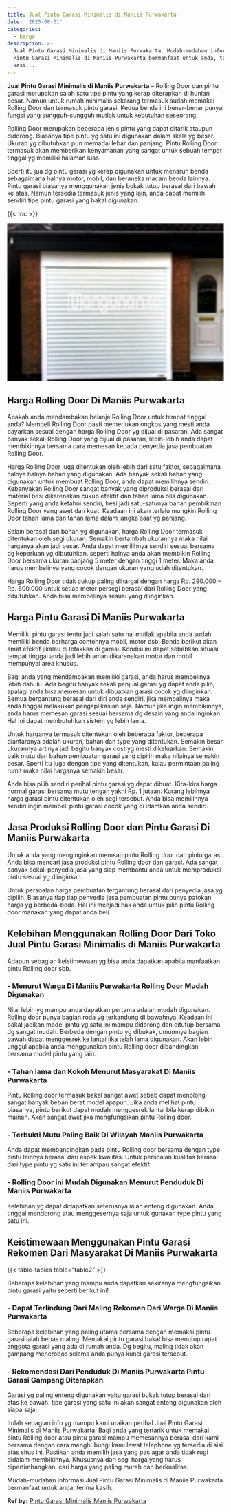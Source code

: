 ```yaml
---
title: Jual Pintu Garasi Minimalis di Maniis Purwakarta
date: '2025-08-01'
categories:
  - harga
description: >-
  Jual Pintu Garasi Minimalis di Maniis Purwakarta. Mudah-mudahan informasi Jual
  Pintu Garasi Minimalis di Maniis Purwakarta bermanfaat untuk anda, terima
  kasi...
---
```


**Jual Pintu Garasi Minimalis di Maniis Purwakarta** – Rolling Door dan pintu garasi merupakan salah satu tipe pintu yang kerap diterapkan di hunian besar. Namun untuk rumah minimalis sekarang termasuk sudah memakai Rolling Door dan termasuk pintu garasi. Kedua benda ini benar-benar punyai fungsi yang sungguh-sungguh mutlak untuk kebutuhan seseorang.

Rolling Door merupakan beberapa jenis pintu yang dapat ditarik ataupun didorong. Biasanya tipe pintu yg satu ini digunakan dalam skala yg besar. Ukuran yg dibutuhkan pun memadai lebar dan panjang. Pintu Rolling Door termasuk akan memberikan kenyamanan yang sangat untuk sebuah tempat tinggal yg memiliki halaman luas.

Sperti itu jua dg pintu garasi yg kerap digunakan untuk menaruh benda sebagaimana halnya motor, mobil, dan beraneka macam benda lainnya. Pintu garasi biasanya menggunakan jenis bukak tutup berasal dari bawah ke atas. Namun tersedia termasuk jenis yang lain, anda dapat memilih sendiri tipe pintu garasi yang bakal digunakan.

{{< toc >}}

![Jual Pintu Garasi Minimalis di Maniis Purwakarta](/images/pintu-garasi-69.png)

## Harga Rolling Door Di Maniis Purwakarta

Apakah anda mendambakan belanja Rolling Door untuk tempat tinggal anda? Membeli Rolling Door pasti memerlukan ongkos yang mesti anda bayarkan sesuai dengan harga Rolling Door yg dijual di pasaran. Ada sangat banyak sekali Rolling Door yang dijual di pasaran, lebih-lebih anda dapat membikinnya bersama cara memesan kepada penyedia jasa pembuatan Rolling Door.

Harga Rolling Door juga ditentukan oleh lebih dari satu faktor, sebagaimana halnya halnya bahan yang digunakan. Ada banyak sekali bahan yang digunakan untuk membuat Rolling Door, anda dapat memilihnya sendiri. Kebanyakan Rolling Door sangat banyak yang diproduksi berasal dari material besi dikarenakan cukup efektif dan tahan lama bila digunakan. Seperti yang anda ketahui sendiri, besi jadi satu-satunya bahan pembikinan Rolling Door yang awet dan kuat. Keadaan ini akan terlalu mungkin Rolling Door tahan lama dan tahan lama dalam jangka saat yg panjang.

Selain berasal dari bahan yg digunakan, harga Rolling Door termasuk ditentukan oleh segi ukuran. Semakin bertambah ukurannya maka nilai harganya akan jadi besar. Anda dapat memilihnya sendiri sesuai bersama dg keperluan yg dibutuhkan. seperti halnya anda akan membikin Rolling Door bersama ukuran panjang 5 meter dengan tinggi 1 meter. Maka anda harus membelinya yang cocok dengan ukuran yang udah ditentukan.

Harga Rolling Door tidak cukup paling dihargai dengan harga Rp. 290.000 – Rp. 600.000 untuk setiap meter persegi berasal dari Rolling Door yang dibutuhkan. Anda bisa membelinya sesuai yang diinginkan.

## Harga Pintu Garasi Di Maniis Purwakarta

Memiliki pintu garasi tentu jadi salah satu hal mutlak apabila anda sudah memiliki benda berharga contohnya mobil, motor dsb. Benda berikut akan amat efektif jikalau di letakkan di garasi. Kondisi ini dapat sebabkan situasi tempat tinggal anda jadi lebih aman dikarenakan motor dan mobil mempunyai area khusus.

Bagi anda yang mendambakan memiliki garasi, anda harus membelinya lebih dahulu. Ada begitu banyak sekali penjual garasi yg dapat anda pilih, apalagi anda bisa memesan untuk dibuatkan garasi cocok yg diinginkan. Semua bergantung berasal dari diri anda sendiri, jika membelinya maka anda tinggal melakukan pengaplikasian saja. Namun jika ingin membikinnya, anda harus memesan garasi sesuai bersama dg desain yang anda inginkan. Hal ini dapat membutuhkan sistem yg lebih lama.

Untuk harganya termasuk ditentukan oleh beberapa faktor, beberapa diantaranya adalah ukuran, bahan dan type yang ditentukan. Semakin besar ukurannya artinya jadi begitu banyak cost yg mesti dikeluarkan. Semakin baik mutu dari bahan pembuatan garasi yang dipilih maka nilainya semakin besar. Sperti itu juga dengan tipe yang ditentukan, kalau permintaan paling rumit maka nilai harganya semakin besar.

Anda bisa pilih sendiri perihal pintu garasi yg dapat dibuat. Kira-kira harga normal garasi bersama mutu tengah yakni Rp. 1 jutaan. Kurang lebihnya harga garasi pintu ditentukan oleh segi tersebut. Anda bisa memilihnya sendiri ingin membeli pintu garasi cocok yang di idamkan anda sendiri.

## Jasa Produksi Rolling Door dan Pintu Garasi Di Maniis Purwakarta

Untuk anda yang menginginkan memsan pintu Rolling door dan pintu garasi. Anda bisa mencari jasa produksi pintu Rolling door dan garasi. Ada sangat banyak sekali penyedia jasa yang siap membantu anda untuk memproduksi pintu sesuai yg diinginkan.

Untuk persoalan harga pembuatan tergantung berasal dari penyedia jasa yg dipilih. Biasanya tiap tiap penyedia jasa pembuatan pintu punya patokan harga yg berbeda-beda. Hal ini menjadi hak anda untuk pilih pintu Rolling door manakah yang dapat anda beli.

## Kelebihan Menggunakan Rolling Door Dari Toko Jual Pintu Garasi Minimalis di Maniis Purwakarta

Adapun sebagian keistimewaan yg bisa anda dapatkan apabila manfaatkan pintu Rolling door sbb.

### \- Menurut Warga Di Maniis Purwakarta Rolling Door Mudah Digunakan

Nilai lebih yg mampu anda dapatkan pertama adalah mudah digunakan. Rolling door punya bagian roda yg terkandung di bawahnya. Keadaan ini bakal jadikan model pintu yg satu ini mampu didorong dan ditutup bersama dg sangat mudah. Berbeda dengan pintu yg dibukak, umumnya bagian bawah dapat menggesrek ke lantai jika telah lama digunakan. Akan lebih unggul apabila anda menggunakan pintu Rolling door dibandingkan bersama model pintu yang lain.

### \- Tahan lama dan Kokoh Menurut Masyarakat Di Maniis Purwakarta

Pintu Rolling door termasuk bakal sangat awet sebab dapat menolong sangat banyak beban berat model apapun. Jika anda melihat pintu biasanya, pintu berikut dapat mudah menggesrek lantai bila kerap dibikin mainan. Akan sangat awet jika mengfungsikan pintu Rolling door.

### \- Terbukti Mutu Paling Baik Di Wilayah Maniis Purwakarta

Anda dapat membandingkan pada pintu Rolling door bersama dengan type pintu lainnya berasal dari aspek kwalitas. Untuk persoalan kualitas berasal dari type pintu yg satu ini terlampau sangat efektif.

### \- Rolling Door ini Mudah Digunakan Menurut Penduduk Di Maniis Purwakarta

Kelebihan yg dapat didapatkan seterusnya ialah enteng digunakan. Anda tinggal mendorong atau menggesernya saja untuk gunakan type pintu yang satu ini.

## Keistimewaan Menggunakan Pintu Garasi Rekomen Dari Masyarakat Di Maniis Purwakarta

{{< table-tables table="table2" >}}

Beberapa kelebihan yang mampu anda dapatkan sekiranya mengfungsikan pintu garasi yaitu seperti berikut ini!

### \- Dapat Terlindung Dari Maling Rekomen Dari Warga Di Maniis Purwakarta

Beberapa kelebihan yang paling utama bersama dengan memakai pintu garasi ialah bebas maling. Memakai pintu garasi bakal bisa menutup rapat anggota garasi yang ada di rumah anda. Dg begitu, maling tidak akan gampang menerobos selama anda punya kunci garasi tersebut.

### \- Rekomendasi Dari Penduduk Di Maniis Purwakarta Pintu Garasi Gampang Diterapkan

Garasi yg paling enteng digunakan yaitu garasi bukak tutup berasal dari atas ke bawah. tipe garasi yang satu ini akan sangat enteng digunakan oleh siapa saja.

Itulah sebagian info yg mampu kami uraikan perihal Jual Pintu Garasi Minimalis di Maniis Purwakarta. Bagi anda yang tertarik untuk memakai pintu Rolling door atau pintu garasi mampu memesannya berasal dari kami bersama dengan cara menghubungi kami lewat telephone yg tersedia di sisi atas situs ini. Pastikan anda memilih jasa yang pas agar anda tidak rugi didalam membikinnya. Khususnya dari segi harga yang harus dipertimbangkan, cari harga yang paling murah dan berkualitas.

Mudah-mudahan informasi Jual Pintu Garasi Minimalis di Maniis Purwakarta bermanfaat untuk anda, terima kasih.

**Ref by:** [Pintu Garasi Minimalis Maniis Purwakarta](https://id.wikipedia.org/wiki/Pintu)
